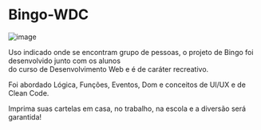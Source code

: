 # Bingo-WDC

<img src="https://emanuelquintino.github.io/Page-WDC/images/screenBingo.png" alt="image">

<p> 
  Uso indicado onde se encontram grupo de pessoas, o projeto de Bingo foi desenvolvido junto com os alunos <br> 
  do curso de Desenvolvimento Web e é de caráter recreativo.  
</p>

<p>
  Foi abordado Lógica, Funções, Eventos, Dom e conceitos de UI/UX e de Clean Code.
</p>

<p>  
  Imprima suas cartelas em casa, no trabalho, na escola e a diversão será garantida! 
</p>
